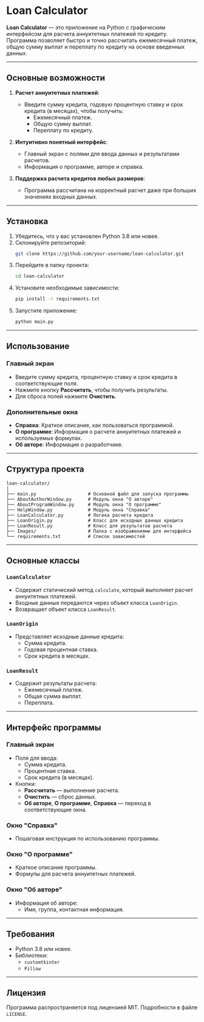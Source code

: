# Loan Calculator

**Loan Calculator** — это приложение на Python с графическим интерфейсом для расчета аннуитетных платежей по кредиту. Программа позволяет быстро и точно рассчитать ежемесячный платеж, общую сумму выплат и переплату по кредиту на основе введенных данных.

---

## Основные возможности

1. **Расчет аннуитетных платежей**:
   - Введите сумму кредита, годовую процентную ставку и срок кредита (в месяцах), чтобы получить:
     - Ежемесячный платеж.
     - Общую сумму выплат.
     - Переплату по кредиту.

2. **Интуитивно понятный интерфейс**:
   - Главный экран с полями для ввода данных и результатами расчетов.
   - Информация о программе, авторе и справка.

3. **Поддержка расчета кредитов любых размеров**:
   - Программа рассчитана на корректный расчет даже при больших значениях входных данных.

---

## Установка

1. Убедитесь, что у вас установлен Python 3.8 или новее.
2. Склонируйте репозиторий:
   ```bash
   git clone https://github.com/your-username/loan-calculator.git
   ```
3. Перейдите в папку проекта:
   ```bash
   cd loan-calculator
   ```
4. Установите необходимые зависимости:
   ```bash
   pip install -r requirements.txt
   ```
5. Запустите приложение:
   ```bash
   python main.py
   ```

---

## Использование

### Главный экран
- Введите сумму кредита, процентную ставку и срок кредита в соответствующие поля.
- Нажмите кнопку **Рассчитать**, чтобы получить результаты.
- Для сброса полей нажмите **Очистить**.

### Дополнительные окна
- **Справка**: Краткое описание, как пользоваться программой.
- **О программе**: Информация о расчете аннуитетных платежей и используемых формулах.
- **Об авторе**: Информация о разработчике.

---

## Структура проекта

```plaintext
loan-calculator/
│
├── main.py                   # Основной файл для запуска программы
├── AboutAuthorWindow.py      # Модуль окна "О авторе"
├── AboutProgramWindow.py     # Модуль окна "О программе"
├── HelpWindow.py             # Модуль окна "Справка"
├── LoanCalculator.py         # Логика расчета кредита
├── LoanOrigin.py             # Класс для исходных данных кредита
├── LoanResult.py             # Класс для результатов расчета
├── Images/                   # Папка с изображениями для интерфейса
└── requirements.txt          # Список зависимостей
```

---

## Основные классы

### `LoanCalculator`
- Содержит статический метод `calculate`, который выполняет расчет аннуитетных платежей.
- Входные данные передаются через объект класса `LoanOrigin`.
- Возвращает объект класса `LoanResult`.

### `LoanOrigin`
- Представляет исходные данные кредита:
  - Сумма кредита.
  - Годовая процентная ставка.
  - Срок кредита в месяцах.

### `LoanResult`
- Содержит результаты расчета:
  - Ежемесячный платеж.
  - Общая сумма выплат.
  - Переплата.

---

## Интерфейс программы

### Главный экран
- Поля для ввода:
  - Сумма кредита.
  - Процентная ставка.
  - Срок кредита (в месяцах).
- Кнопки:
  - **Рассчитать** — выполнение расчета.
  - **Очистить** — сброс данных.
  - **Об авторе**, **О программе**, **Справка** — переход в соответствующие окна.

### Окно "Справка"
- Пошаговая инструкция по использованию программы.

### Окно "О программе"
- Краткое описание программы.
- Формулы для расчета аннуитетных платежей.

### Окно "Об авторе"
- Информация об авторе:
  - Имя, группа, контактная информация.

---

## Требования

- Python 3.8 или новее.
- Библиотеки:
  - `customtkinter`
  - `Pillow`

---

## Лицензия

Программа распространяется под лицензией MIT. Подробности в файле `LICENSE`.
